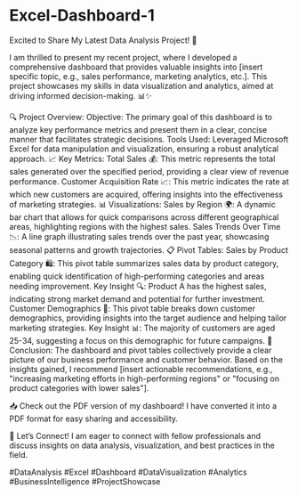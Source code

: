 # Excel-Dashboard-1

 Excited to Share My Latest Data Analysis Project! 🌟

I am thrilled to present my recent project, where I developed a comprehensive dashboard that provides valuable insights into [insert specific topic, e.g., sales performance, marketing analytics, etc.]. This project showcases my skills in data visualization and analytics, aimed at driving informed decision-making. 📊✨

🔍 Project Overview:
Objective: The primary goal of this dashboard is to analyze key performance metrics and present them in a clear, concise manner that facilitates strategic decisions.
Tools Used: Leveraged Microsoft Excel for data manipulation and visualization, ensuring a robust analytical approach.
📈 Key Metrics:
Total Sales 💰: This metric represents the total sales generated over the specified period, providing a clear view of revenue performance.
Customer Acquisition Rate 📈: This metric indicates the rate at which new customers are acquired, offering insights into the effectiveness of marketing strategies.
📊 Visualizations:
Sales by Region 🌍: A dynamic bar chart that allows for quick comparisons across different geographical areas, highlighting regions with the highest sales.
Sales Trends Over Time 📉: A line graph illustrating sales trends over the past year, showcasing seasonal patterns and growth trajectories.
📋 Pivot Tables:
Sales by Product Category 🛍️: This pivot table summarizes sales data by product category, enabling quick identification of high-performing categories and areas needing improvement.
Key Insight 🔍: Product A has the highest sales, indicating strong market demand and potential for further investment.
Customer Demographics 👥: This pivot table breaks down customer demographics, providing insights into the target audience and helping tailor marketing strategies.
Key Insight 📊: The majority of customers are aged 25-34, suggesting a focus on this demographic for future campaigns.
📝 Conclusion:
The dashboard and pivot tables collectively provide a clear picture of our business performance and customer behavior. Based on the insights gained, I recommend [insert actionable recommendations, e.g., "increasing marketing efforts in high-performing regions" or "focusing on product categories with lower sales"].

📥 Check out the PDF version of my dashboard! I have converted it into a PDF format for easy sharing and accessibility.

🔗 Let’s Connect! I am eager to connect with fellow professionals and discuss insights on data analysis, visualization, and best practices in the field.

#DataAnalysis #Excel #Dashboard #DataVisualization #Analytics #BusinessIntelligence #ProjectShowcase

